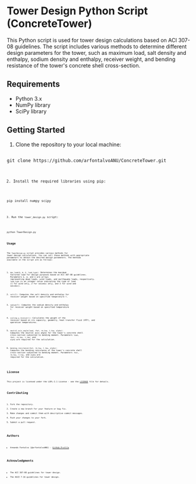 # Tower Design Python Script (ConcreteTower)

This Python script is used for tower design calculations based on ACI 307-08 guidelines. The script includes various methods to determine different design parameters for the tower, such as maximum load, salt density and enthalpy, sodium density and enthalpy, receiver weight, and bending resistance of the tower's concrete shell cross-section.

## Requirements

- Python 3.x
- NumPy library
- SciPy library

## Getting Started

1. Clone the repository to your local machine:

<code>
git clone https://github.com/arfontalvoANU/ConcreteTower.git
<code>

2. Install the required libraries using pip:

<code>
pip install numpy scipy
<code>

3. Run the `tower_design.py` script:

<code>
python TowerDesign.py
<code>

## Usage

The `TowerDesign.py` script provides various methods for tower design calculations. You can call these methods with appropriate parameters to obtain the desired design parameters. The methods available in the script are as follows:

1. `max_load(D, W, E, load_type)`: Determines the maximum factored load for design purposes based on ACI 307-08 guidelines. Parameters `D`, `W`, and `E` are arrays representing dead loads, wind loads, and earthquake loads, respectively. `load_type` is an integer value indicating the type of load (1 for wind only, 2 for seismic only, and 3 for wind and seismic).

2. `salt(T)`: Computes the salt density and enthalpy for receiver weight based on specified temperature `T`.

3. `sodium(T)`: Computes the sodium density and enthalpy for receiver weight based on specified temperature `T`.

4. `scaling_w_receiver()`: Calculates the weight of the receiver based on its capacity, geometry, heat transfer fluid (HTF), and operation temperatures.

5. `neutral_axis_angle(load, rhot, rm_tow, t_tow, alpha)`: Computes the neutral axis angle for the tower's concrete shell cross-section subjected to bending moment. Parameters `load`, `rhot`, `rm_tow`, `t_tow`, and `alpha` are required for the calculation.

6. `bending_resistance(rhot, rm_tow, t_tow, alpha)`: Computes the bending resistance of the tower's concrete shell cross-section subjected to bending moment. Parameters `rhot`, `rm_tow`, `t_tow`, and `alpha` are required for the calculation.

## License

This project is licensed under the LGPL-2.1 License - see the [LICENSE](LICENSE) file for details.

## Contributing

1. Fork the repository.
2. Create a new branch for your feature or bug fix.
3. Make changes and commit them with descriptive commit messages.
4. Push your changes to your fork.
5. Submit a pull request.

## Authors

- Armando Fontalvo (@arfontalvoANU) - [GitHub Profile](https://github.com/arfontalvoANU)

## Acknowledgments

- The ACI 307-08 guidelines for tower design.
- The ASCE 7-16 guidelines for tower design.

